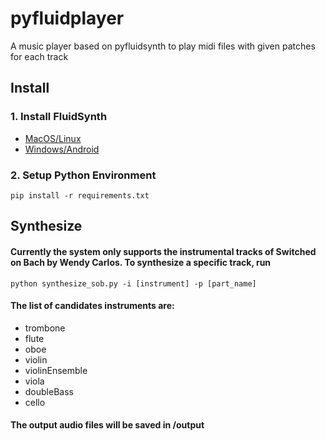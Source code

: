 # pyfluidplayer
A music player based on pyfluidsynth to play midi files with given patches for each track

## Install
### 1. Install FluidSynth
* [MacOS/Linux](https://github.com/FluidSynth/fluidsynth/wiki/Download#distributions)
* [Windows/Android](https://github.com/FluidSynth/fluidsynth/releases)

### 2. Setup Python Environment
```
pip install -r requirements.txt
```
## Synthesize
#### Currently the system only supports the instrumental tracks of Switched on Bach by Wendy Carlos. To synthesize a specific track, run
```
python synthesize_sob.py -i [instrument] -p [part_name]
```
#### The list of candidates instruments are:
* trombone
* flute
* oboe
* violin
* violinEnsemble
* viola
* doubleBass
* cello
#### The output audio files will be saved in /output
